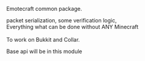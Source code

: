 Emotecraft common package. 

packet serialization, some verification logic,  
Everything what can be done without ANY Minecraft  
<br>
To work on Bukkit and Collar.

Base api will be in this module
